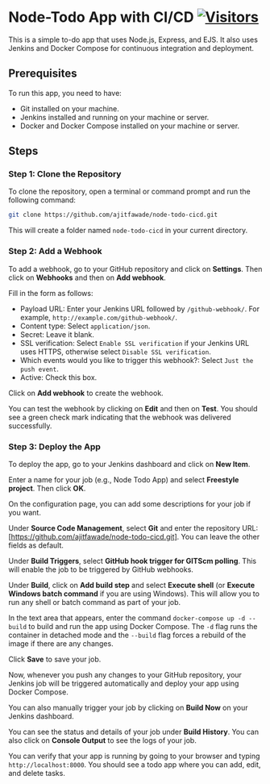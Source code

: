 # Node-Todo App with CI/CD [![Visitors](https://api.visitorbadge.io/api/visitors?path=https%3A%2F%2Fgithub.com%2Fajitfawade%2Fnode-todo-cicd&countColor=%232ccce4&style=plastic&labelStyle=upper)](https://visitorbadge.io/status?path=https%3A%2F%2Fgithub.com%2Fajitfawade%2Fnode-todo-cicd)

This is a simple to-do app that uses Node.js, Express, and EJS. It also uses Jenkins and Docker Compose for continuous integration and deployment.

## Prerequisites

To run this app, you need to have:

- Git installed on your machine.
- Jenkins installed and running on your machine or server.
- Docker and Docker Compose installed on your machine or server.

## Steps

### Step 1: Clone the Repository

To clone the repository, open a terminal or command prompt and run the following command:

```bash
git clone https://github.com/ajitfawade/node-todo-cicd.git
```

This will create a folder named `node-todo-cicd` in your current directory.

### Step 2: Add a Webhook

To add a webhook, go to your GitHub repository and click on **Settings**. Then click on **Webhooks** and then on **Add webhook**.

Fill in the form as follows:

- Payload URL: Enter your Jenkins URL followed by `/github-webhook/`. For example, `http://example.com/github-webhook/`.
- Content type: Select `application/json`.
- Secret: Leave it blank.
- SSL verification: Select `Enable SSL verification` if your Jenkins URL uses HTTPS, otherwise select `Disable SSL verification`.
- Which events would you like to trigger this webhook?: Select `Just the push event`.
- Active: Check this box.

Click on **Add webhook** to create the webhook.

You can test the webhook by clicking on **Edit** and then on **Test**. You should see a green check mark indicating that the webhook was delivered successfully.

### Step 3: Deploy the App

To deploy the app, go to your Jenkins dashboard and click on **New Item**.

Enter a name for your job (e.g., Node Todo App) and select **Freestyle project**. Then click **OK**.

On the configuration page, you can add some descriptions for your job if you want.

Under **Source Code Management**, select **Git** and enter the repository URL: [https://github.com/ajitfawade/node-todo-cicd.git]. You can leave the other fields as default.

Under **Build Triggers**, select **GitHub hook trigger for GITScm polling**. This will enable the job to be triggered by GitHub webhooks.

Under **Build**, click on **Add build step** and select **Execute shell** (or **Execute Windows batch command** if you are using Windows). This will allow you to run any shell or batch command as part of your job.

In the text area that appears, enter the command `docker-compose up -d --build` to build and run the app using Docker Compose. The `-d` flag runs the container in detached mode and the `--build` flag forces a rebuild of the image if there are any changes.

Click **Save** to save your job.

Now, whenever you push any changes to your GitHub repository, your Jenkins job will be triggered automatically and deploy your app using Docker Compose.

You can also manually trigger your job by clicking on **Build Now** on your Jenkins dashboard.

You can see the status and details of your job under **Build History**. You can also click on **Console Output** to see the logs of your job.

You can verify that your app is running by going to your browser and typing `http://localhost:8000`. You should see a todo app where you can add, edit, and delete tasks.
